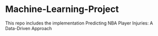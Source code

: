 # Machine-Learning-Project
This repo includes the implementation Predicting NBA Player Injuries: A Data-Driven Approach 
